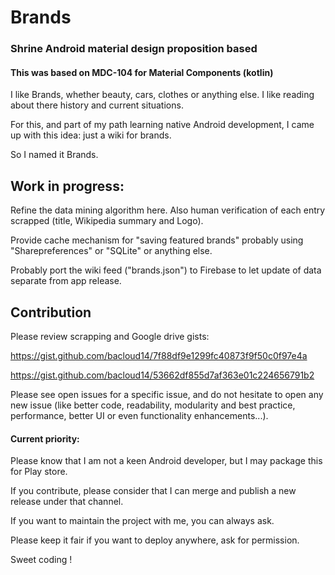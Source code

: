 # Brands
### Shrine Android material design proposition based
#### This was based on MDC-104 for Material Components (kotlin)

I like Brands, whether beauty, cars, clothes or anything else. I like reading about there history and current situations.

For this, and part of my path learning native Android development, I came up with this idea: just a wiki for brands.

So I named it Brands.

## Work in progress:
Refine the data mining algorithm here. Also human verification of each entry scrapped (title, Wikipedia summary and Logo).

Provide cache mechanism for "saving featured brands" probably using "Sharepreferences" or "SQLite" or anything else.

Probably port the wiki feed ("brands.json") to Firebase to let update of data separate from app release.




## Contribution

Please review scrapping and Google drive gists:

https://gist.github.com/bacloud14/7f88df9e1299fc40873f9f50c0f97e4a

https://gist.github.com/bacloud14/53662df855d7af363e01c224656791b2

Please see open issues for a specific issue, and do not hesitate to open any new issue (like better code, readability, modularity and best practice, performance, better UI or even functionality enhancements...).

#### Current priority: 


Please know that I am not a keen Android developer, but I may package this for Play store.

If you contribute, please consider that I can merge and publish a new release under that channel.

If you want to maintain the project with me, you can always ask.

Please keep it fair if you want to deploy anywhere, ask for permission.

Sweet coding !
